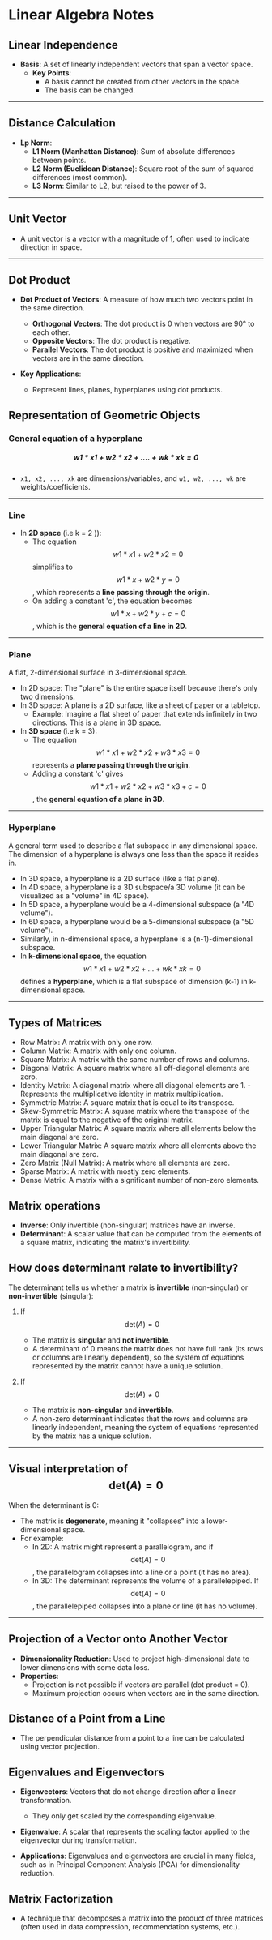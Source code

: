 # Linear Algebra Notes

## Linear Independence
- **Basis**: A set of linearly independent vectors that span a vector space.
  - **Key Points**:
    - A basis cannot be created from other vectors in the space.
    - The basis can be changed.
---

## Distance Calculation
- **Lp Norm**:
  - **L1 Norm (Manhattan Distance)**: Sum of absolute differences between points.
  - **L2 Norm (Euclidean Distance)**: Square root of the sum of squared differences (most common).
  - **L3 Norm**: Similar to L2, but raised to the power of 3.
 --- 
 
## Unit Vector
- A unit vector is a vector with a magnitude of 1, often used to indicate direction in space.
---
## Dot Product
- **Dot Product of Vectors**: A measure of how much two vectors point in the same direction.
  - **Orthogonal Vectors**: The dot product is 0 when vectors are 90° to each other.
  - **Opposite Vectors**: The dot product is negative.
  - **Parallel Vectors**: The dot product is positive and maximized when vectors are in the same direction.
  
- **Key Applications**:
  - Represent lines, planes, hyperplanes using dot products.

## Representation of Geometric Objects

### General equation of a hyperplane

##### $$w1*x1 + w2 * x2 + .... + wk * xk = 0 $$
 - `x1, x2, ..., xk` are dimensions/variables, and `w1, w2, ..., wk` are weights/coefficients.
---

### Line
- In **2D space** (i.e k = 2 )):
  - The equation $$w1 * x1 + w2 * x2 = 0 $$ simplifies to $$w1 * x + w2 * y = 0 $$, which represents a **line passing through the origin**.
  - On adding a constant  'c', the equation becomes $$w1 * x + w2 * y + c = 0 $$, which is the **general equation of a line in 2D**.

---

### Plane
A flat, 2-dimensional surface in 3-dimensional space.
- In 2D space: The "plane" is the entire space itself because there's only two dimensions.
- In 3D space: A plane is a 2D surface, like a sheet of paper or a tabletop.
  - Example: Imagine a flat sheet of paper that extends infinitely in two directions. This is a plane in 3D space.
- In **3D space** (i.e k = 3):
  - The equation $$w1 * x1 + w2 * x2 + w3 * x3 = 0 $$ represents a **plane passing through the origin**.
  - Adding a constant 'c' gives $$w1 * x1 + w2 * x2 + w3 * x3 + c = 0 $$ , the **general equation of a plane in 3D**.

---

### Hyperplane
A general term used to describe a flat subspace in any dimensional space. The dimension of a hyperplane is always one less than the space it resides in.
  - In 3D space, a hyperplane is a 2D surface (like a flat plane).
  - In 4D space, a hyperplane is a 3D subspace/a 3D volume (it can be visualized as a "volume" in 4D space).
  - In 5D space, a hyperplane would be a 4-dimensional subspace (a "4D volume").
  - In 6D space, a hyperplane would be a 5-dimensional subspace (a "5D volume").
  - Similarly, in n-dimensional space, a hyperplane is a (n-1)-dimensional subspace.
- In **k-dimensional space**, the equation $$w1 * x1 + w2 * x2 + ... + wk * xk = 0 $$ defines a **hyperplane**, which is a flat subspace of dimension (k-1) in k-dimensional space.

---
## Types of Matrices
- Row Matrix: A matrix with only one row.
- Column Matrix: A matrix with only one column.
- Square Matrix: A matrix with the same number of rows and columns.
- Diagonal Matrix: A square matrix where all off-diagonal elements are zero.
- Identity Matrix: A diagonal matrix where all diagonal elements are 1.
     -Represents the multiplicative identity in matrix multiplication.
- Symmetric Matrix: A square matrix that is equal to its transpose.
- Skew-Symmetric Matrix: A square matrix where the transpose of the matrix is equal to the negative of the original matrix.
- Upper Triangular Matrix: A square matrix where all elements below the main diagonal are zero.
- Lower Triangular Matrix: A square matrix where all elements above the main diagonal are zero.
- Zero Matrix (Null Matrix): A matrix where all elements are zero.
- Sparse Matrix: A matrix with mostly zero elements.
- Dense Matrix: A matrix with a significant number of non-zero elements.

## Matrix operations
- **Inverse**: Only invertible (non-singular) matrices have an inverse.
- **Determinant**: A scalar value that can be computed from the elements of a square matrix, indicating the matrix's invertibility.

## How does determinant relate to invertibility?

The determinant tells us whether a matrix is **invertible** (non-singular) or **non-invertible** (singular):

1. If $$\text{det}(A) = 0 $$
   - The matrix is **singular** and **not invertible**.
   - A determinant of 0 means the matrix does not have full rank (its rows or columns are linearly dependent), so the system of equations represented by the matrix cannot have a unique solution.

2. If $$\text{det}(A) \neq 0 $$
   - The matrix is **non-singular** and **invertible**.
   - A non-zero determinant indicates that the rows and columns are linearly independent, meaning the system of equations represented by the matrix has a unique solution.

---

## Visual interpretation of $$\text{det}(A) = 0 $$ 

When the determinant is 0:
- The matrix is **degenerate**, meaning it "collapses" into a lower-dimensional space.
- For example:
  - In 2D: A matrix might represent a parallelogram, and if $$\text{det}(A) = 0 $$, the parallelogram collapses into a line or a point (it has no area).
  - In 3D: The determinant represents the volume of a parallelepiped. If $$\text{det}(A) = 0 $$, the parallelepiped collapses into a plane or line (it has no volume).

---
  
## Projection of a Vector onto Another Vector
- **Dimensionality Reduction**: Used to project high-dimensional data to lower dimensions with some data loss.
- **Properties**:
  - Projection is not possible if vectors are parallel (dot product = 0).
  - Maximum projection occurs when vectors are in the same direction.

## Distance of a Point from a Line
- The perpendicular distance from a point to a line can be calculated using vector projection.

## Eigenvalues and Eigenvectors
- **Eigenvectors**: Vectors that do not change direction after a linear transformation.
  - They only get scaled by the corresponding eigenvalue.
  
- **Eigenvalue**: A scalar that represents the scaling factor applied to the eigenvector during transformation.

- **Applications**: Eigenvalues and eigenvectors are crucial in many fields, such as in Principal Component Analysis (PCA) for dimensionality reduction.

## Matrix Factorization
- A technique that decomposes a matrix into the product of three matrices (often used in data compression, recommendation systems, etc.).
